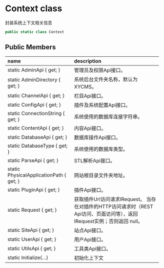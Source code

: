 # Context class

封装系统上下文相关信息

``` c#
public static class Context
```

## Public Members

| name | description |
| :----- | :----- |
|static AdminApi { get; }	|管理员及权限Api接口。|
|static AdminDirectory { get; }	|系统后台文件夹名称，默认为XYCMS。|
|static ChannelApi { get; }	|栏目Api接口。|
|static ConfigApi { get; }	|插件及系统配置Api接口。|
|static ConnectionString { get; }	|系统使用的数据库连接字符串。|
|static ContentApi { get; }	|内容Api接口。|
|static DatabaseApi { get; }	|数据库操作Api接口。|
|static DatabaseType { get; }	|系统使用的数据库类型。|
|static ParseApi { get; }	|STL解析Api接口。|
|static PhysicalApplicationPath { get; }	|网站根目录文件夹地址。|
|static PluginApi { get; }	|插件Api接口。|
|static Request { get; }	|获取插件Url访问请求IRequest。 当存在对插件的HTTP访问请求时（REST Api访问、页面访问等），返回IRequest实例；否则返回 null。|
|static SiteApi { get; }	|站点Api接口。|
|static UserApi { get; }	|用户Api接口。|
|static UtilsApi { get; }	|工具类Api接口。|
|static Initialize(…)	|初始化上下文|

